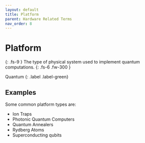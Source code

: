 ```yaml
---
layout: default
title: Platform
parent: Hardware Related Terms
nav_order: 8
---
```


# Platform
{: .fs-9 }
The type of physical system used to implement quantum computations.
{: .fs-6 .fw-300 }

Quantum
{: .label .label-green}

<!-- ## Full Definition -->


## Examples

Some common platform types are:
- Ion Traps
- Photonic Quantum Computers
- Quantum Annealers
- Rydberg Atoms
- Superconducting qubits


<!-- ## Synonyms

-  -->

<!-- ## Related Terms

-->
<!-- ## Sources -->
